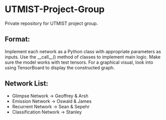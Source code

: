 # UTMIST-Project-Group
Private repository for UTMIST project group.

## Format:
Implement each network as a Python class with appropriate parameters as inputs. Use the \_\_call__() method of classes to implement main logic. Make sure the model works with test tensors. For a graphical visual, look into using TensorBoard to display the constructed graph.

## Network List:
* Glimpse Network -> Geoffrey & Arsh
* Emission Network -> Oswald & James
* Recurrent Network -> Sean & Sepehr
* Classification Network -> Stanley
